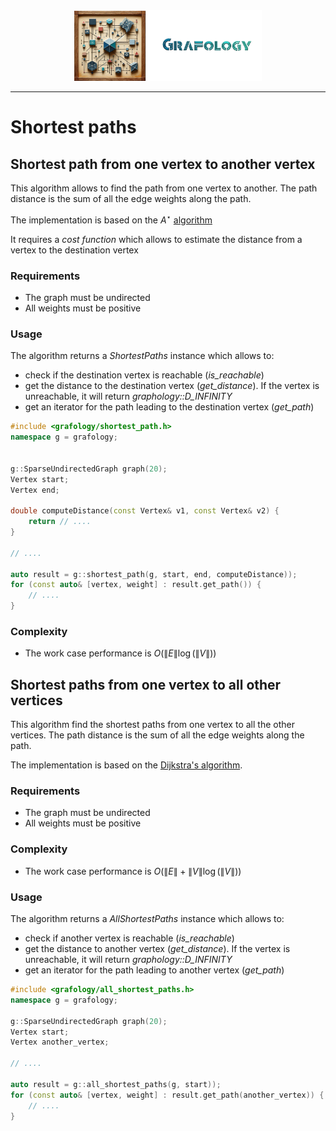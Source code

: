 <div align="center">
    <img 
        src="../imgs/logo.png" 
        alt="Répétiteur logo"
        height="113px"
        width="300px"
        />
</div>
<hr/>

# Shortest paths

## Shortest path from one vertex to another vertex
This algorithm allows to find the path from one vertex to another. The path distance is the sum of all the edge weights along the path.

The implementation is based on the $A^{\star}$ [algorithm](https://en.wikipedia.org/wiki/A*_search_algorithm#)

It requires a *cost function* which allows to estimate the distance from a vertex to the destination vertex

### Requirements
- The graph must be undirected
- All weights must be positive

### Usage
The algorithm returns a *ShortestPaths* instance which allows to:
- check if the destination vertex is reachable (*is_reachable*)
- get the distance to the destination vertex (*get_distance*). If the vertex is unreachable, it will return *graphology::D_INFINITY*
- get an iterator for the path leading to the destination vertex (*get_path*)

```C++
#include <grafology/shortest_path.h>
namespace g = grafology;


g::SparseUndirectedGraph graph(20);
Vertex start;
Vertex end;

double computeDistance(const Vertex& v1, const Vertex& v2) {
    return // ....
}

// ....

auto result = g::shortest_path(g, start, end, computeDistance));
for (const auto& [vertex, weight] : result.get_path()) {
    // ....
}

```

### Complexity
- The work case performance is  $O(\lVert E \rVert \log{(\lVert V \rVert)})$

## Shortest paths from one vertex to all other vertices
This algorithm find the shortest paths from one vertex to all the other vertices. The path distance is the sum of all the edge weights along the path.

The implementation is based on the [Dijkstra's algorithm](https://en.wikipedia.org/wiki/Dijkstra%27s_algorithm).

### Requirements
- The graph must be undirected
- All weights must be positive

### Complexity
- The work case performance is  $O(\lVert E \rVert + \lVert V \rVert \log{(\lVert V \rVert)})$

### Usage
The algorithm returns a *AllShortestPaths* instance which allows to:
- check if another vertex is reachable (*is_reachable*)
- get the distance to another vertex (*get_distance*). If the vertex is unreachable, it will return *graphology::D_INFINITY*
- get an iterator for the path leading to another vertex (*get_path*)


```C++
#include <grafology/all_shortest_paths.h>
namespace g = grafology;

g::SparseUndirectedGraph graph(20);
Vertex start;
Vertex another_vertex;

// ....

auto result = g::all_shortest_paths(g, start));
for (const auto& [vertex, weight] : result.get_path(another_vertex)) {
    // ....
}
```
